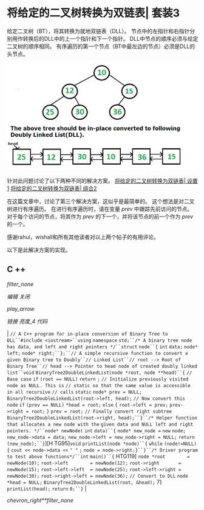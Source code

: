 # 将给定的二叉树转换为双链表| 套装3

给定二叉树（BT），将其转换为就地双链表（DLL）。 节点中的左指针和右指针分别用作转换后的DLL中的上一个指针和下一个指针。 DLL中节点的顺序必须与给定二叉树的顺序相同。 有序遍历的第一个节点（BT中最左边的节点）必须是DLL的头节点。

[![TreeToList](img/1e6723c342ed8e5706a1c58b68241a4c.png)](https://media.geeksforgeeks.org/wp-content/cdn-uploads/TreeToList.png)

针对此问题讨论了以下两种不同的解决方案。
[将给定的二叉树转换为双链表| 设置1](https://www.geeksforgeeks.org/in-place-convert-a-given-binary-tree-to-doubly-linked-list/)
[将给定的二叉树转换为双链表| 组合2](https://www.geeksforgeeks.org/convert-a-given-binary-tree-to-doubly-linked-list-set-2/)

在这篇文章中，讨论了第三个解决方案，这似乎是最简单的。 这个想法是对二叉树进行有序遍历。 在进行有序遍历时，请在变量 *prev* 中跟踪先前访问的节点。 对于每个访问的节点，将其作为 *prev* 的下一个，并将该节点的前一个作为 *prev* 的一个。

感谢rahul，wishall和所有其他读者对以上两个帖子的有用评论。

以下是此解决方案的实现。

## C ++

*filter_none*

*编辑*
*关闭*

*play_arrow*

*链接*
*亮度_4*
*代码*

| `// A C++ program for in-place conversion of Binary Tree to DLL``#include <iostream>``using` `namespace` `std;``/* A binary tree node has data, and left and right pointers */``struct` `node``{` `int` `data;` `node* left;` `node* right;``};``// A simple recursive function to convert a given Binary tree to Doubly``// Linked List``// root --> Root of Binary Tree``// head --> Pointer to head node of created doubly linked list``void` `BinaryTree2DoubleLinkedList(node *root, node **head)``{` `// Base case` `if` `(root == NULL)` `return` `;` `// Initialize previously visited node as NULL. This is` `// static so that the same value is accessible in all recursive` `// calls` `static` `node* prev = NULL;` `BinaryTree2DoubleLinkedList(root->left, head);` `// Now convert this node` `if` `(prev == NULL)` `*head = root;` `else` `{` `root->left = prev;` `prev->right = root;` `}` `prev = root;` `// Finally convert right subtree` `BinaryTree2DoubleLinkedList(root->right, head);``}``/* Helper function that allocates a new node with the` `given data and NULL left and right pointers. */``node* newNode(` `int` `data)``{` `node* new_node =` `new` `node;` `new_node->data = data;` `new_node->left = new_node->right = NULL;` `return` `(new_node);``}`][H TG95]`void` `printList(node *node)``{` `while` `(node!=NULL)` `{` `cout << node->data <<` `" "` `;` `node = node->right;`​​  `}``}``/* Driver program to test above functions*/``int` `main()``{` HTG119] `node *root        = newNode(10);` `root->left        = newNode(12);` `root->right       = newNode(15);` `root->left->left  = newNode(25);` `root->left->right = newNode(30);` `root->right->left = newNode(36);` `// Convert to DLL` `node *head = NULL;` `BinaryTree2DoubleLinkedList(root, &head);` 7] `printList(head);` `return` `0;``}` |

*chevron_right**filter_none*